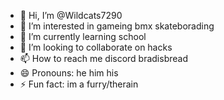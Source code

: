 - 👋 Hi, I’m @Wildcats7290
- 👀 I’m interested in gameing bmx skateborading 
- 🌱 I’m currently learning school
- 💞️ I’m looking to collaborate on hacks
- 📫 How to reach me discord bradisbread
- 😄 Pronouns: he him his
- ⚡ Fun fact: im a furry/therain

<!---
Wildcats7290/Wildcats7290 is a ✨ special ✨ repository because its `README.md` (this file) appears on your GitHub profile.
You can click the Preview link to take a look at your changes.
--->
